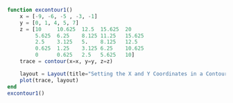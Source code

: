 ```julia
function excontour1()
    x = [-9, -6, -5 , -3, -1]
    y = [0, 1, 4, 5, 7]
    z = [10     10.625  12.5  15.625  20
         5.625  6.25    8.125 11.25   15.625
         2.5    3.125   5.    8.125   12.5
         0.625  1.25    3.125 6.25    10.625
         0      0.625   2.5   5.625   10]
    trace = contour(x=x, y=y, z=z)

    layout = Layout(title="Setting the X and Y Coordinates in a Contour Plot")
    plot(trace, layout)
end
excontour1()
```


<div id="24cc2cbe-c899-4470-893e-5d96365f86db"></div>

<script>
   thediv = document.getElementById('24cc2cbe-c899-4470-893e-5d96365f86db');
var data = [{"type":"contour","y":[0,1,4,5,7],"z":[[10.0,5.625,2.5,0.625,0.0],[10.625,6.25,3.125,1.25,0.625],[12.5,8.125,5.0,3.125,2.5],[15.625,11.25,8.125,6.25,5.625],[20.0,15.625,12.5,10.625,10.0]],"x":[-9,-6,-5,-3,-1]}]
var layout = {"title":"Setting the X and Y Coordinates in a Contour Plot","margin":{"r":50,"l":50,"b":50,"t":60}}

Plotly.plot(thediv, data,  layout, {showLink: false});

 </script>



